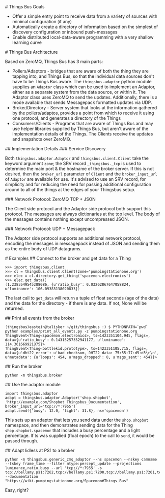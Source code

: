 <A name="toc1-0" title="Things Bus Goals" />
# Things Bus Goals

* Offer a simple entry point to receive data from a variety of sources with minimal configuration (if any)
* Automatically create a directory of information based on the simplest of discovery configuration or inbound push-messages
* Enable distributed local-data-aware programming with a very shallow learning curve

<A name="toc1-7" title="Things Bus Architecture" />
# Things Bus Architecture

Based on ZeroMQ, Things Bus has 3 main parts:

* Pollers/Adaptors - bridges that are aware of both the thing they are tapping into, and Things Bus, so that the individual data sources don't have to be Things Bus aware. The `thingsbus.adaptor` python module supplies an `Adaptor` class which can be used to implement an Adaptor, either as a separate system from the data source, or within it. The Adaptor class uses ZeroMQ to send the updates. Additionally, there is a mode available that sends Messagepack formatted updates via UDP.
* Broker/Directory - Server system that looks at the information gathered by the pollers/adaptos, provides a point from which to receive it using one protocol, and generates a directory of the Things
* Consumers/Clients - Programs that are aware of Things Bus and may use helper libraries supplied by Things Bus, but aren't aware of the implementation details of the Things.  The Clients receive the updates and snapshots over ZeroMQ.
<A name="toc2-15" title="Implementation Details" />
## Implementation Details

<A name="toc3-18" title="Service Discovery" />
### Service Discovery

Both `thingsbus.adaptor.Adaptor` and `thingsbus.client.Client` take the keyword argument `zone`; the SRV record `_thingsbus._tcp` is used to determine the main port & the hostname of the broker server. If this is not desired, then the `broker_url` parameter of `Client` and the `broker_input_url` of `Adaptor` are available for use. It's advised to use an SRV record, for simplicity and for reducing the need for passing additional configuration around to all of the things at the edges of your Thingsbus setup.

<A name="toc3-23" title="Network Protocol: ZeroMQ TCP + JSON" />
### Network Protocol: ZeroMQ TCP + JSON

The Client side protocol and the Adaptor side protocol both support this protocol. The messages are always dictionaries at the top level. The body of the messages contains nothing except uncompressed JSON.

<A name="toc3-28" title="Network Protocol: UDP + Messagepack" />
### Network Protocol: UDP + Messagepack

The Adaptor side protocol supports an additional network protocol, encoding the messages in messagepack instead of JSON and sending them as the entire body of UDP datagrams.

<A name="toc1-33" title="Examples" />
# Examples

<A name="toc2-36" title="Connect to the broker and get data for a Thing" />
## Connect to the broker and get data for a Thing

    >>> import thingsbus.client
    >>> cl = thingsbus.client.Client(zone='pumpingstationone.org')
    >>> elec = cl.directory.get_thing('spacemon.electronics')
    >>> elec.get_data()
    (1.2385549545288086, {u'ratio_busy': 0.03262867647058824, u'luminance': 106.09383138020833})

The last call to `get_data` will return a tuple of float seconds (age of the data) and the data for the directory - if there is any data. If not, None will be returned.

<A name="toc2-47" title="Print all events from the broker" />
## Print all events from the broker

    (thingsbus)eastein@talisker ~/git/thingsbus :) $ PYTHONPATH=`pwd` python examples/print_all_events.py -z pumpingstationone.org
    ThingEvent<Thing<spacemon.electronics>, ts=1423351104.945, flags=, data={u'ratio_busy': 0.14315257352941177, u'luminance': 114.361669921875}>
    ThingEvent<Thing<bottlekid.prototype>, ts=1423351105.715, flags=, data={u'dht22_error': u'bad checksum, DHT22 data: 75:55:77:d5:d5\r\n', u'metadata': {u'loops': 454, u'msgs_dropped': 0, u'msgs_sent': 454}}>



<A name="toc2-56" title="Run the broker" />
## Run the broker

    python -m thingsbus.broker


<A name="toc2-62" title="Use the adaptor module" />
## Use the adaptor module

    import thingsbus.adaptor
    adapt = thingsbus.adaptor.Adaptor('shop.shopbot', 'http://example.com/Shopbot_Thingsbus_Documentation', broker_input_url='tcp://*:7955')
    adapt.send({'busy': 12.0, 'light': 31.8}, ns='spacemon')

This sets up an adaptor that lets you send data under the `shop.shopbot` namespace, and then demonstrates sending data for the Thing `shop.shopbot.spacemon` that includes a busy percentage and a light percentage. If ts was supplied (float epoch) to the call to `send`, it would be passed through.

<A name="toc2-71" title="Adapt lidless at PS1 to a broker" />
## Adapt lidless at PS1 to a broker

    python -m thingsbus.generic_zmq_adaptor --ns spacemon --nskey camname --tskey frame_time --filter mtype:percept_update --projections luminance,ratio_busy --url 'tcp://*:7955' -s tcp://bellamy.ps1:7202,tcp://bellamy.ps1:7200,tcp://bellamy.ps1:7201,tcp://bellamy.ps1:7206 --documentation "https://wiki.pumpingstationone.org/Spacemon#Things_Bus"


Easy, right?
